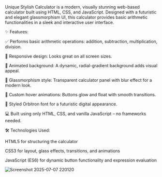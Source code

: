 Unique Stylish Calculator is a modern, visually stunning web-based calculator built using HTML, CSS, and JavaScript. Designed with a futuristic and elegant glassmorphism UI, this calculator provides basic arithmetic functionalities in a sleek and interactive user interface.

✨ Features:

✅ Performs basic arithmetic operations: addition, subtraction, multiplication, division.

🧠 Responsive design: Looks great on all screen sizes.

🌈 Animated background: A dynamic, radial-gradient background adds visual appeal.

💎 Glassmorphism style: Transparent calculator panel with blur effect for a modern look.

🎨 Custom hover animations: Buttons glow and float with smooth transitions.

🔢 Styled Orbitron font for a futuristic digital appearance.

💻 Built using only HTML, CSS, and vanilla JavaScript – no frameworks needed.

🛠️ Technologies Used:

HTML5 for structuring the calculator

CSS3 for layout, glass effects, transitions, and animations

JavaScript (ES6) for dynamic button functionality and expression evaluation

![Screenshot 2025-07-07 220120](https://github.com/user-attachments/assets/f9235d14-a576-4c0f-bfa0-e961f5decb4c)


